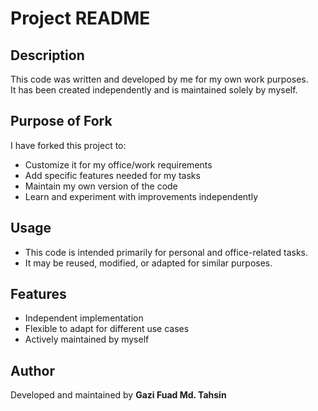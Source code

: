 # Project README

## Description
This code was written and developed by me for my own work purposes.  
It has been created independently and is maintained solely by myself.  

## Purpose of Fork
I have forked this project to:
- Customize it for my office/work requirements  
- Add specific features needed for my tasks  
- Maintain my own version of the code  
- Learn and experiment with improvements independently  

## Usage
- This code is intended primarily for personal and office-related tasks.  
- It may be reused, modified, or adapted for similar purposes.  

## Features
- Independent implementation  
- Flexible to adapt for different use cases  
- Actively maintained by myself  

## Author
Developed and maintained by **Gazi Fuad Md. Tahsin**  
